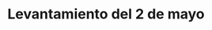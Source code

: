 ﻿---
title: "Levantamiento del 2 de mayo"
permalink: periodes_320.html
layout: periode
dataInici: 1808-05-02
sidebar: periodes
pares:
  - id: 319
    title: "Guerra de la Independencia española"
    dataInici: "(1808-05-02)"
    dataFi: "(1814-04-17)"

fills:
jocsPrincipals:
  - title: "2 de Mayo"
    bggId: 36522

jocsEscenaris:
jocsEpoca:
jocsEpocaEscenaris:
---
